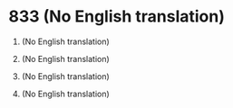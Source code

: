 # 833 (No English translation)

1.  (No English translation)

2.  (No English translation)

3.  (No English translation)

4.  (No English translation)

